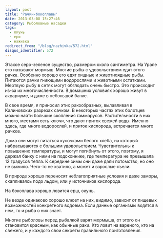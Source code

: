```yaml
---
layout: post
title: "Рачки-бокоплавы"
date: 2013-03-08 15:27:46
category: Рыболовные насадки
tags:
  - окунь
  - ерш
  - наживка
redirect_from: "/blog/nazhivka/572.html"
disqus_identifier: 572
---
```

Этакое серо-зеленое существо, размером около сантиметра. На Урале его
называют мормыш. Многие рыбы с удовольствием едят этого рачка. Особенно
хорошо его едят хищные и животноядные рыбы. Питаются рачки гниющими
водорослями и животными остатками. Мертвую рыбу в сетях могут обглодать
очень быстро. Это происходит из-за их многочисленности. В домашних
условиях хорошо живут в аквариуме, и даже в небольшой банке.

В свое время, я приносил этих ракообразных, вылавливая в Калиновских
разрезах сачком. В некоторых частях этих болотцев можно найти большие
скопления гаммарусов. Растительности в них много, местами есть ключи,
что дают приток свежей воды. Именно здесь, где много водорослей, и
приток кислорода, встречается много рачков.

Дома они могут питаться кусочками белого хлеба, на который набрасываются
с большим удовольствием. Чувствительны к повышению температуры, и могут
погибнуть от этого, поэтому, я держал банку с ними на подоконнике, где
температура не превышала 12 градусов тепла. К середине зимы они даже
дали потомство, но оно не выжило. Чего-то не хватило, а может и взрослые
съели.

В природе хорошо переносят неблагоприятные условия и даже заморы,
скапливаясь подо льдом, или у источников кислорода.

На бокоплава хорошо ловится ерш, окунь.

Не везде одинаково хорошо клюет на них, видимо, зависит от пищевых
возможностей конкретного водоема. Если данные организмы водятся в нем,
то и рыба о них знает.

Многие рыболовы перед рыбалкой варят мормыша, от этого он становится
красным, как обычные раки. Кто ловит на вареного, кто на свежего, и у
каждого свои секреты правильного приготовления.
